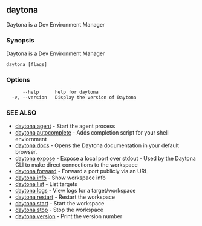 ## daytona

Daytona is a Dev Environment Manager

### Synopsis

Daytona is a Dev Environment Manager

```
daytona [flags]
```

### Options

```
      --help      help for daytona
  -v, --version   Display the version of Daytona
```

### SEE ALSO

* [daytona agent](daytona_agent.md)	 - Start the agent process
* [daytona autocomplete](daytona_autocomplete.md)	 - Adds completion script for your shell enviornment
* [daytona docs](daytona_docs.md)	 - Opens the Daytona documentation in your default browser.
* [daytona expose](daytona_expose.md)	 - Expose a local port over stdout - Used by the Daytona CLI to make direct connections to the workspace
* [daytona forward](daytona_forward.md)	 - Forward a port publicly via an URL
* [daytona info](daytona_info.md)	 - Show workspace info
* [daytona list](daytona_list.md)	 - List targets
* [daytona logs](daytona_logs.md)	 - View logs for a target/workspace
* [daytona restart](daytona_restart.md)	 - Restart the workspace
* [daytona start](daytona_start.md)	 - Start the workspace
* [daytona stop](daytona_stop.md)	 - Stop the workspace
* [daytona version](daytona_version.md)	 - Print the version number

